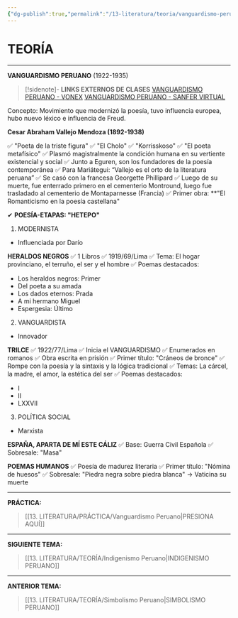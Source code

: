 ```yaml
---
{"dg-publish":true,"permalink":"/13-literatura/teoria/vanguardismo-peruano/","tags":["Literatura","Teoría"]}
---
```


# TEORÍA
---
**VANGUARDISMO PERUANO** 
(1922-1935)

>[!sidenote]- **LINKS EXTERNOS DE CLASES** 
>[VANGUARDISMO PERUANO - VONEX](https://www.youtube.com/watch?v=HKUSlnKVoUI) 
>[VANGUARDISMO PERUANO - SANFER VIRTUAL](https://www.youtube.com/watch?v=DTfHPLpCmQ0)

Concepto: Movimiento que modernizó la poesía, tuvo influencia europea, hubo nuevo léxico e influencia de Freud.
 
**Cesar Abraham Vallejo Mendoza (1892-1938)**

✅ "Poeta de la triste figura"
✅ "El Cholo"
✅ "Korrisskoso" 
✅ "El poeta metafísico"
✅ Plasmó magistralmente la condición humana en su vertiente existencial y social
✅ Junto a Eguren, son los fundadores de la poesía contemporánea
✅ Para Mariátegui: “Vallejo es el orto de la literatura peruana”
✅ Se casó con la francesa Georgette Phillipard
✅ Luego de su muerte, fue enterrado primero en el cementerio Montround, luego fue trasladado al cementerio de Montaparnesse (Francia)
✅ Primer obra: **"El Romanticismo en la poesía castellana"

✔ **POESÍA-ETAPAS: "HETEPO"**

1. MODERNISTA 
- Influenciada por Darío

**HERALDOS NEGROS**
✅ 1 Libros
✅ 1919/69/Lima
✅ Tema: El hogar provinciano, el terruño, el ser y el hombre
✅ Poemas destacados:
- Los heraldos negros: Primer
- Del poeta a su amada
- Los dados eternos: Prada
- A mi hermano Miguel
- Espergesia: Último

2. VANGUARDISTA
- Innovador

**TRILCE**
✅ 1922/77/Lima
✅ Inicia el VANGUARDISMO
✅ Enumerados en romanos
✅ Obra escrita en prisión
✅ Primer título: "Cráneos de bronce"
✅ Rompe con la poesía y la sintaxis y la lógica tradicional
✅ Temas: La cárcel, la madre, el amor, la estética del ser
✅ Poemas destacados:
- I
- II
- LXXVII

3. POLÍTICA SOCIAL
- Marxista

**ESPAÑA, APARTA DE MÍ ESTE CÁLIZ**
✅ Base: Guerra Civil Española
✅ Sobresale: "Masa"

**POEMAS HUMANOS**
✅ Poesía de madurez literaria
✅ Primer título: "Nómina de huesos"
✅ Sobresale: "Piedra negra sobre piedra blanca" → Vaticina su muerte

---
**PRÁCTICA:** 
>[[13. LITERATURA/PRÁCTICA/Vanguardismo Peruano\|PRESIONA AQUÍ]]

---
**SIGUIENTE TEMA:** 
>[[13. LITERATURA/TEORÍA/Indigenismo Peruano\|INDIGENISMO PERUANO]]

---
**ANTERIOR TEMA:** 
>[[13. LITERATURA/TEORÍA/Simbolismo Peruano\|SIMBOLISMO PERUANO]]

